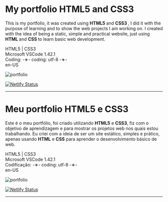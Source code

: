 # My portfolio HTML5 and CSS3

This is my portfolio, it was created using <strong> HTML5 </strong> and <strong> CSS3 </strong>, I did it with the purpose of learning and to show the web projects I am working on. I created with the idea of being a static, simple and practical website, just using <strong> HTML </strong> and <strong> CSS </strong> to learn basic web development.

HTML5 | CSS3 </br>
Microsoft VSCode 1.42.1 </br>
Coding: -&lowast;- coding: utf-8 -&lowast;- </br>
en-US </br>

![portfolio](https://github.com/alpdias/portfolio-html-css/blob/master/src/img/portfolio.png)

[![Netlify Status](https://api.netlify.com/api/v1/badges/d2890bd6-916e-4df8-9393-ae8d8565d415/deploy-status)](https://app.netlify.com/sites/paulodeveloper/deploys)

------------------------------------------------------------------------------------------------------------------

# Meu portfolio HTML5 e CSS3

Este é o meu portfólio, foi criado utilizando <strong>HTML5</strong> e <strong>CSS3</strong>, fiz com o objetivo de aprendizagem e para mostrar os projetos web nos quais estou trabalhando. Eu criei com a ideia de ser um site estático, simples e prático, apenas usando <strong>HTML</strong> e <strong>CSS</strong> para aprender o desenvolvimento básico de web.

HTML5 | CSS3 </br>
Microsoft VSCode 1.42.1 </br>
Codificação: -&lowast;- coding: utf-8 -&lowast;- </br>
en-US </br>

![portfolio](https://github.com/alpdias/portfolio-html-css/blob/master/src/img/portfolio.png)

[![Netlify Status](https://api.netlify.com/api/v1/badges/d2890bd6-916e-4df8-9393-ae8d8565d415/deploy-status)](https://app.netlify.com/sites/paulodeveloper/deploys)

--------------------------------------------------------------------------------------------------------------
